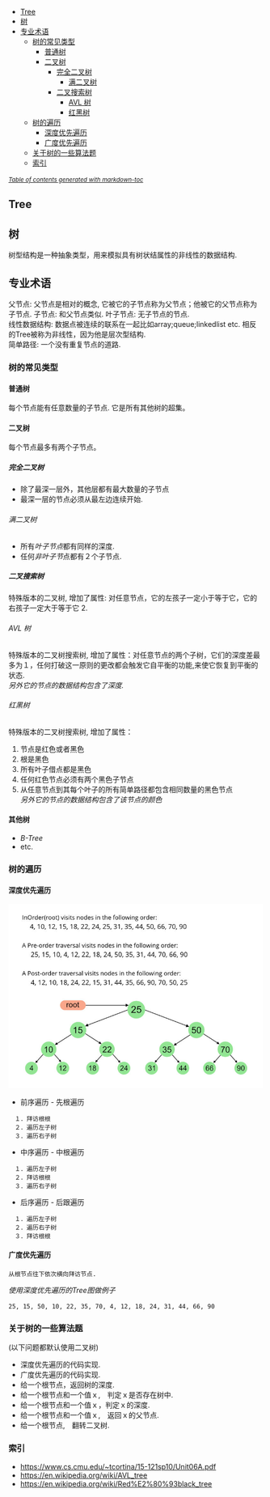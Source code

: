- [Tree](#tree)
- [树](#-)
- [专业术语](#----)
  * [树的常见类型](#------)
    + [普通树](#---)
    + [二叉树](#---)
      - [完全二叉树](#-----)
        * [满二叉树](#----)
      - [二叉搜索树](#-----)
        * [AVL 树](#avl--)
        * [红黑树](#---)
  * [树的遍历](#----)
    + [深度优先遍历](#------)
    + [广度优先遍历](#------)
  * [关于树的一些算法题](#---------)
  * [索引](#--)

<small><i><a href='http://ecotrust-canada.github.io/markdown-toc/'>Table of contents generated with markdown-toc</a></i></small>
 
   
## Tree   
  
## 树
树型结构是一种抽象类型，用来模拟具有树状结属性的非线性的数据结构.   

## 专业术语
父节点: 父节点是相对的概念, 它被它的子节点称为父节点；他被它的父节点称为子节点.
子节点: 和父节点类似.
叶子节点: 无子节点的节点.  
线性数据结构: 数据点被连续的联系在一起比如array;queue;linkedlist etc. 相反的Tree被称为非线性，因为他是层次型结构.  
简单路径: 一个没有重复节点的道路.
  
### 树的常见类型  
#### 普通树  
每个节点能有任意数量的子节点. 它是所有其他树的超集。  

#### 二叉树  
每个节点最多有两个子节点。  
  
##### 完全二叉树    
* 除了最深一层外，其他层都有最大数量的子节点  
* 最深一层的节点必须从最左边连续开始.
  
###### 满二叉树  
* 所有*叶子节点*都有同样的深度.
* 任何*非叶子节*点都有２个子节点.  

##### 二叉搜索树  
特殊版本的二叉树, 增加了属性: 对任意节点，它的左孩子一定小于等于它，它的右孩子一定大于等于它 2.   
  
###### AVL 树    
特殊版本的二叉树搜索树, 增加了属性：对任意节点的两个子树，它们的深度差最多为１，任何打破这一原则的更改都会触发它自平衡的功能,来使它恢复到平衡的状态.  
*另外它的节点的数据结构包含了深度.*

###### 红黑树  
特殊版本的二叉树搜索树, 增加了属性：  
1. 节点是红色或者黑色   
2. 根是黑色   
3. 所有叶子借点都是黑色   
4. 任何红色节点必须有两个黑色子节点   
5. 从任意节点到其每个叶子的所有简单路径都包含相同数量的黑色节点  
*另外它的节点的数据结构包含了该节点的颜色*
  
#### 其他树
* *B-Tree* 
* etc.  

### 树的遍历    

#### 深度优先遍历    

![](https://github.com/HUAZHEYINy/NOTE/blob/master/BasicComputerScience/Imgs/tree-traversal.jpg)   

* 前序遍历 -  先根遍历  
```  
　１．拜访根根　　
　２．遍历左子树　
　３．遍历右子树　　
```

* 中序遍历 - 中根遍历  
```  
　１．遍历左子树　　
　２．拜访根根
　３．遍历右子树　　
```
* 后序遍历 - 后跟遍历  
```  
　１．遍历左子树　　
　２．遍历右子树
　３．拜访根根　　
```
#### 广度优先遍历     
```  
从根节点往下依次横向拜访节点.
```  
*使用深度优先遍历的Tree图做例子*  
```  
25, 15, 50, 10, 22, 35, 70, 4, 12, 18, 24, 31, 44, 66, 90
```
  
### 关于树的一些算法题 　　
(以下问题都默认使用二叉树)  
  
* 深度优先遍历的代码实现.  
* 广度优先遍历的代码实现.
* 给一个根节点，返回树的深度.
* 给一个根节点和一个值ｘ,　判定ｘ是否存在树中.　
* 给一个根节点和一个值ｘ，判定ｘ的深度.
* 给一个根节点和一个值ｘ,　返回ｘ的父节点.  
* 给一个根节点,　翻转二叉树.

### 索引　　
* https://www.cs.cmu.edu/~tcortina/15-121sp10/Unit06A.pdf  
* https://en.wikipedia.org/wiki/AVL_tree    
* https://en.wikipedia.org/wiki/Red%E2%80%93black_tree
